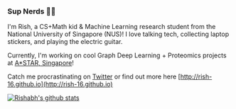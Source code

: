 ### Sup Nerds 👋🏻

I'm Rish, a CS+Math kid & Machine Learning research student from the National University of Singapore (NUS)! I love talking tech, collecting laptop stickers, and playing the electric guitar. 

Currently, I'm working on cool Graph Deep Learning + Proteomics projects at [A*STAR, Singapore](https://www.a-star.edu.sg)!

Catch me procrastinating on [Twitter](https://twitter.com/rishabh16_) or find out more here [http://rish-16.github.io](http://rish-16.github.io)

[![Rishabh's github stats](https://github-readme-stats.vercel.app/api?username=rish-16&show_icons=true&theme=dark&hide=issues,contribs)](https://github.com/anuraghazra/github-readme-stats)
